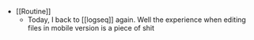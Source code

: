 - [[Routine]]
	- Today, I back to [[logseq]] again. Well the experience when editing files in mobile version is a piece of shit